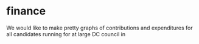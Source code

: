 finance
=======

We would like to make pretty graphs of contributions and expenditures for all candidates running for at large DC council in
